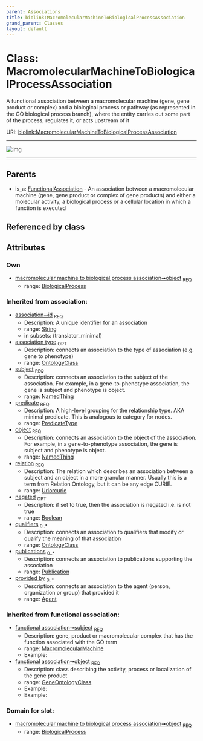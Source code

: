 ```yaml
---
parent: Associations
title: biolink:MacromolecularMachineToBiologicalProcessAssociation
grand_parent: Classes
layout: default
---
```


# Class: MacromolecularMachineToBiologicalProcessAssociation


A functional association between a macromolecular machine (gene, gene product or complex) and a biological process or pathway (as represented in the GO biological process branch), where the entity carries out some part of the process, regulates it, or acts upstream of it

URI: [biolink:MacromolecularMachineToBiologicalProcessAssociation](https://w3id.org/biolink/vocab/MacromolecularMachineToBiologicalProcessAssociation)


---

![img](http://yuml.me/diagram/nofunky;dir:TB/class/[Publication],[OntologyClass],[BiologicalProcess]%3Cobject%201..1-%20[MacromolecularMachineToBiologicalProcessAssociation%7Cid(i):string;predicate(i):predicate_type;relation(i):uriorcurie;negated(i):boolean%20%3F],[FunctionalAssociation]%5E-[MacromolecularMachineToBiologicalProcessAssociation],[MacromolecularMachine],[FunctionalAssociation],[BiologicalProcess],[Agent])

---


## Parents

 *  is_a: [FunctionalAssociation](FunctionalAssociation.md) - An association between a macromolecular machine (gene, gene product or complex of gene products) and either a molecular activity, a biological process or a cellular location in which a function is executed

## Referenced by class


## Attributes


### Own

 * [macromolecular machine to biological process association➞object](macromolecular_machine_to_biological_process_association_object.md)  <sub>REQ</sub>
    * range: [BiologicalProcess](BiologicalProcess.md)

### Inherited from association:

 * [association➞id](association_id.md)  <sub>REQ</sub>
    * Description: A unique identifier for an association
    * range: [String](types/String.md)
    * in subsets: (translator_minimal)
 * [association type](association_type.md)  <sub>OPT</sub>
    * Description: connects an association to the type of association (e.g. gene to phenotype)
    * range: [OntologyClass](OntologyClass.md)
 * [subject](subject.md)  <sub>REQ</sub>
    * Description: connects an association to the subject of the association. For example, in a gene-to-phenotype association, the gene is subject and phenotype is object.
    * range: [NamedThing](NamedThing.md)
 * [predicate](predicate.md)  <sub>REQ</sub>
    * Description: A high-level grouping for the relationship type. AKA minimal predicate. This is analogous to category for nodes.
    * range: [PredicateType](types/PredicateType.md)
 * [object](object.md)  <sub>REQ</sub>
    * Description: connects an association to the object of the association. For example, in a gene-to-phenotype association, the gene is subject and phenotype is object.
    * range: [NamedThing](NamedThing.md)
 * [relation](relation.md)  <sub>REQ</sub>
    * Description: The relation which describes an association between a subject and an object in a more granular manner. Usually this is a term from Relation Ontology, but it can be any edge CURIE.
    * range: [Uriorcurie](types/Uriorcurie.md)
 * [negated](negated.md)  <sub>OPT</sub>
    * Description: if set to true, then the association is negated i.e. is not true
    * range: [Boolean](types/Boolean.md)
 * [qualifiers](qualifiers.md)  <sub>0..*</sub>
    * Description: connects an association to qualifiers that modify or qualify the meaning of that association
    * range: [OntologyClass](OntologyClass.md)
 * [publications](publications.md)  <sub>0..*</sub>
    * Description: connects an association to publications supporting the association
    * range: [Publication](Publication.md)
 * [provided by](provided_by.md)  <sub>0..*</sub>
    * Description: connects an association to the agent (person, organization or group) that provided it
    * range: [Agent](Agent.md)

### Inherited from functional association:

 * [functional association➞subject](functional_association_subject.md)  <sub>REQ</sub>
    * Description: gene, product or macromolecular complex that has the function associated with the GO term
    * range: [MacromolecularMachine](MacromolecularMachine.md)
    * Example:    
 * [functional association➞object](functional_association_object.md)  <sub>REQ</sub>
    * Description: class describing the activity, process or localization of the gene product
    * range: [GeneOntologyClass](GeneOntologyClass.md)
    * Example:    
    * Example:    

### Domain for slot:

 * [macromolecular machine to biological process association➞object](macromolecular_machine_to_biological_process_association_object.md)  <sub>REQ</sub>
    * range: [BiologicalProcess](BiologicalProcess.md)
